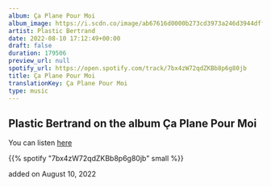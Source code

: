 ```yaml
---
album: Ça Plane Pour Moi
album_image: https://i.scdn.co/image/ab67616d0000b273cd3973a246d3944dffb281a3
artist: Plastic Bertrand
date: 2022-08-10 17:12:49+00:00
draft: false
duration: 179506
preview_url: null
spotify_url: https://open.spotify.com/track/7bx4zW72qdZKBb8p6g80jb
title: Ça Plane Pour Moi
translationKey: Ça Plane Pour Moi
type: music
---
```


## Plastic Bertrand on the album Ça Plane Pour Moi

You can listen [here](https://open.spotify.com/track/7bx4zW72qdZKBb8p6g80jb)

{{% spotify "7bx4zW72qdZKBb8p6g80jb" small %}}

added on August 10, 2022